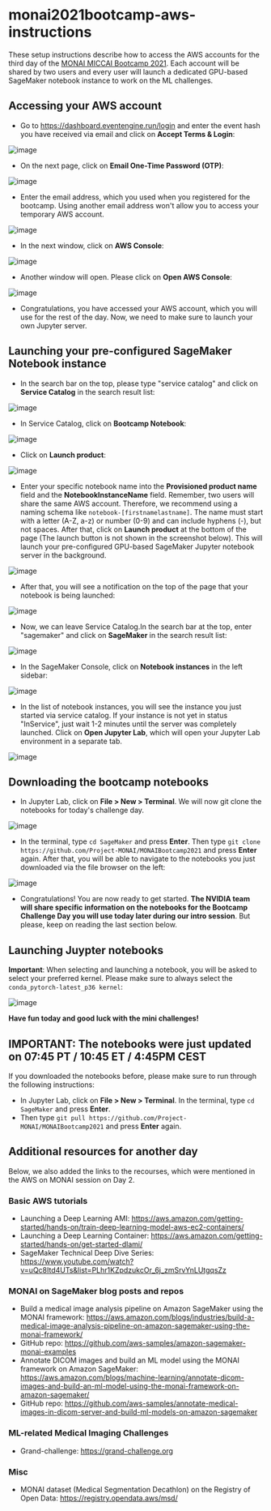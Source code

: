 # monai2021bootcamp-aws-instructions

These setup instructions describe how to access the AWS accounts for the third day of the [MONAI MICCAI Bootcamp 2021](https://gpuhackathons.org/event/monai-miccai-bootcamp-2021). Each account will be shared by two users and every user will launch a dedicated GPU-based SageMaker notebook instance to work on the ML challenges. 


## Accessing your AWS account

* Go to https://dashboard.eventengine.run/login and enter the event hash you have received via email and click on **Accept Terms & Login**:

![image](https://user-images.githubusercontent.com/611112/134424302-d4cd964d-e77a-4d44-bcf5-54d623694454.png)

* On the next page, click on **Email One-Time Password (OTP)**:

![image](https://user-images.githubusercontent.com/611112/134424689-145d499e-7788-4933-807a-36bf633e5d51.png)

* Enter the email address, which you used when you registered for the bootcamp. Using another email address won't allow you to access your temporary AWS account.   

![image](https://user-images.githubusercontent.com/611112/134425434-5ac86a21-4c63-4adb-b144-dfaa457a090a.png)

* In the next window, click on **AWS Console**:

![image](https://user-images.githubusercontent.com/611112/134418929-dc458dda-c3dc-4990-8c48-7f9c4b39340b.png)

* Another window will open. Please click on **Open AWS Console**:

![image](https://user-images.githubusercontent.com/611112/134417890-13ba1ba7-c090-4fa6-bbfa-8a5472381228.png)

* Congratulations, you have accessed your AWS account, which you will use for the rest of the day. Now, we need to make sure to launch your own Jupyter server.

## Launching your pre-configured SageMaker Notebook instance 

* In the search bar on the top, please type "service catalog" and click on **Service Catalog** in the search result list:

![image](https://user-images.githubusercontent.com/611112/134418466-e7b68b3d-3120-4257-9349-9b32f666ce1e.png)

* In Service Catalog, click on **Bootcamp Notebook**:

![image](https://user-images.githubusercontent.com/611112/134418833-90bea6f3-1462-4d99-8e4f-f07da776b225.png)

* Click on **Launch product**:

![image](https://user-images.githubusercontent.com/611112/134419214-c6b12074-f91c-4ff8-9227-daa82c3fc439.png)

* Enter your specific notebook name into the **Provisioned product name** field and the **NotebookInstanceName** field.  Remember, two users will share the same AWS account. Therefore, we recommend using a naming schema like `notebook-[firstnamelastname]`. The name must start with a letter (A-Z, a-z) or number (0-9) and can include hyphens (-), but not spaces. After that, click on **Launch product** at the bottom of the page (The launch button is not shown in the screenshot below). This will launch your pre-configured GPU-based SageMaker Jupyter notebook server in the background. 

![image](https://user-images.githubusercontent.com/611112/134419557-46ee3d2d-94a6-43a2-a0f9-79aa6f765918.png)

* After that, you will see a notification on the top of the page that your notebook is being launched:

![image](https://user-images.githubusercontent.com/611112/134648396-2f8d384f-790c-4d5e-8447-5b244afcb109.png)

* Now, we can leave Service Catalog.In the search bar at the top, enter "sagemaker" and click on **SageMaker** in the search result list:

![image](https://user-images.githubusercontent.com/611112/134420293-4bacd492-9505-483b-90c8-fadce095912f.png)

* In the SageMaker Console, click on **Notebook instances** in the left sidebar:

![image](https://user-images.githubusercontent.com/611112/134420704-5ec5face-e098-4474-921a-c619cb6a1997.png)

* In the list of notebook instances, you will see the instance you just started via service catalog. If your instance is not yet in status "InService", just wait 1-2 minutes until the server was completely launched. Click on **Open Jupyter Lab**, which will open your Jupyter Lab environment in a separate tab. 
 
![image](https://user-images.githubusercontent.com/611112/134421324-34b9edf2-5169-406e-af1a-c5050ce92c4e.png)

## Downloading the bootcamp notebooks

* In Jupyter Lab, click on **File > New > Terminal**. We will now git clone the notebooks for today's challenge day. 

![image](https://user-images.githubusercontent.com/611112/134421836-1ff822cc-1369-42ff-9d4e-828f9da5ad61.png)

* In the terminal, type `cd SageMaker` and press **Enter**. Then type `git clone https://github.com/Project-MONAI/MONAIBootcamp2021` and press **Enter** again. After that, you will be able to navigate to the notebooks you just downloaded via the file browser on the left:

![image](https://user-images.githubusercontent.com/611112/134502649-760221b7-0d5f-4057-ba29-9279676d1c9d.png)

* Congratulations! You are now ready to get started. **The NVIDIA team will share specific information on the notebooks for the Bootcamp Challenge Day you will use today later during our intro session**. But please, keep on reading the last section below.  

## Launching Juypter notebooks

**Important**: When selecting and launching a notebook, you will be asked to select your preferred kernel. Please make sure to always select the `conda_pytorch-latest_p36 kernel`:

![image](https://user-images.githubusercontent.com/611112/134423773-4b5983c5-a631-44d2-bade-3a302e19f733.png)

**Have fun today and good luck with the mini challenges!**

## IMPORTANT: The notebooks were just updated on 07:45 PT / 10:45 ET / 4:45PM CEST

If you downloaded the notebooks before, please make sure to run through the following instructions:

* In Jupyter Lab, click on **File > New > Terminal**. In the terminal, type `cd SageMaker` and press **Enter**. 
* Then type `git pull https://github.com/Project-MONAI/MONAIBootcamp2021` and press **Enter** again.

## Additional resources for another day
Below, we also added the links to the recourses, which were mentioned in the AWS on MONAI session on Day 2.  

### Basic AWS tutorials
* Launching a Deep Learning AMI: https://aws.amazon.com/getting-started/hands-on/train-deep-learning-model-aws-ec2-containers/ 
* Launching a Deep Learning Container: https://aws.amazon.com/getting-started/hands-on/get-started-dlami/ 
* SageMaker Technical Deep Dive Series: https://www.youtube.com/watch?v=uQc8Itd4UTs&list=PLhr1KZpdzukcOr_6j_zmSrvYnLUtgqsZz
 
### MONAI on SageMaker blog posts and repos
* Build a medical image analysis pipeline on Amazon SageMaker using the MONAI framework: https://aws.amazon.com/blogs/industries/build-a-medical-image-analysis-pipeline-on-amazon-sagemaker-using-the-monai-framework/
* GitHub repo: https://github.com/aws-samples/amazon-sagemaker-monai-examples
 
* Annotate DICOM images and build an ML model using the MONAI framework on Amazon SageMaker: https://aws.amazon.com/blogs/machine-learning/annotate-dicom-images-and-build-an-ml-model-using-the-monai-framework-on-amazon-sagemaker/
* GitHub repo: https://github.com/aws-samples/annotate-medical-images-in-dicom-server-and-build-ml-models-on-amazon-sagemaker
 
### ML-related Medical Imaging Challenges
* Grand-challenge: https://grand-challenge.org

### Misc
* MONAI dataset (Medical Segmentation Decathlon) on the Registry of Open Data: https://registry.opendata.aws/msd/



